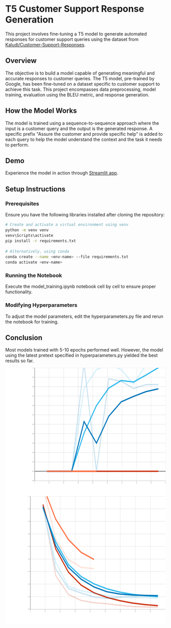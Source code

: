 # T5 Customer Support Response Generation

This project involves fine-tuning a T5 model to generate automated responses for customer support queries using the dataset from [Kaludi/Customer-Support-Responses](https://huggingface.co/datasets/Kaludi/Customer-Support-Responses).

## Overview

The objective is to build a model capable of generating meaningful and accurate responses to customer queries. The T5 model, pre-trained by Google, has been fine-tuned on a dataset specific to customer support to achieve this task. This project encompasses data preprocessing, model training, evaluation using the BLEU metric, and response generation. 

## How the Model Works

The model is trained using a sequence-to-sequence approach where the input is a customer query and the output is the generated response. A specific prefix "Assure the customer and provide specific help" is added to each query to help the model understand the context and the task it needs to perform.

## Demo

Experience the model in action through [Streamlit app](https://customer-support-responses-generator-fh5n5ekpqrasorwmlzeu4g.streamlit.app/).

## Setup Instructions

### Prerequisites

Ensure you have the following libraries installed after cloning the repository:

```bash
# Create and activate a virtual environment using venv
python -m venv venv
venv\Scripts\activate
pip install -r requirements.txt 

# Alternatively, using conda
conda create --name <env-name> --file requirements.txt
conda activate <env-name>
```

### Running the Notebook

Execute the model_training.ipynb notebook cell by cell to ensure proper functionality.

### Modifying Hyperparameters

To adjust the model parameters, edit the hyperparameters.py file and rerun the notebook for training.


## Conclusion

Most models trained with 5-10 epochs performed well. However, the model using the latest pretext specified in hyperparameters.py yielded the best results so far.

<img src="assets\eval_bleu.svg" alt="Evaluation BLEU score" style="width:600px;height:400px;">
<img src="assets\eval_loss.svg" alt="Evaluation Loss" style="width:600px;height:400px;">
